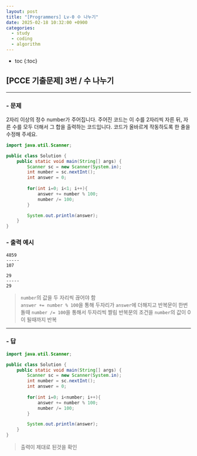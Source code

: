 ```yaml
---
layout: post
title: "[Programmers] Lv-0 수 나누기"
date: 2025-02-18 10:32:00 +0900
categories: 
  - study
  - coding
  - algorithm
---
```


* toc
{:toc}

## [PCCE 기출문제] 3번 / 수 나누기

---

### - 문제

2자리 이상의 정수 number가 주어집니다. 주어진 코드는 이 수를 2자리씩 자른 뒤, 자른 수를 모두 더해서 그 합을 출력하는 코드입니다. 코드가 올바르게 작동하도록 한 줄을 수정해 주세요.

```java
import java.util.Scanner;

public class Solution {
    public static void main(String[] args) {
        Scanner sc = new Scanner(System.in);
        int number = sc.nextInt();
        int answer = 0;
        
        for(int i=0; i<1; i++){
            answer += number % 100;
            number /= 100;
        }

        System.out.println(answer);
    }
}
```

### - 출력 예시

```
4859
-----
107
```

```
29
-----
29
```

> `number`의 값을 두 자리씩 끊어야 함  
> `answer += number % 100`을 통해 두자리가 `answer`에 더해지고
> 반복문이 한번 돌때 `number /= 100`을 통해서 두자리씩 짤림
> 반복문의 조건을 `number`의 값이 0이 될때까지 반복

---

### - 답

```java
import java.util.Scanner;

public class Solution {
    public static void main(String[] args) {
        Scanner sc = new Scanner(System.in);
        int number = sc.nextInt();
        int answer = 0;
        
        for(int i=0; i<number; i++){
            answer += number % 100;
            number /= 100;
        }

        System.out.println(answer);
    }
}
```

> 출력이 제대로 된것을 확인
